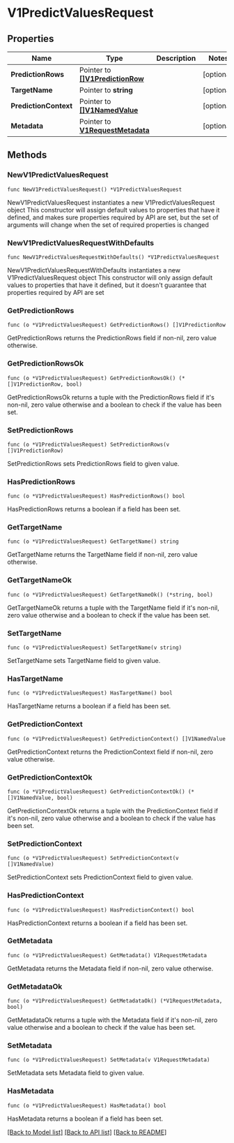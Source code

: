 # V1PredictValuesRequest

## Properties

Name | Type | Description | Notes
------------ | ------------- | ------------- | -------------
**PredictionRows** | Pointer to [**[]V1PredictionRow**](V1PredictionRow.md) |  | [optional] 
**TargetName** | Pointer to **string** |  | [optional] 
**PredictionContext** | Pointer to [**[]V1NamedValue**](V1NamedValue.md) |  | [optional] 
**Metadata** | Pointer to [**V1RequestMetadata**](V1RequestMetadata.md) |  | [optional] 

## Methods

### NewV1PredictValuesRequest

`func NewV1PredictValuesRequest() *V1PredictValuesRequest`

NewV1PredictValuesRequest instantiates a new V1PredictValuesRequest object
This constructor will assign default values to properties that have it defined,
and makes sure properties required by API are set, but the set of arguments
will change when the set of required properties is changed

### NewV1PredictValuesRequestWithDefaults

`func NewV1PredictValuesRequestWithDefaults() *V1PredictValuesRequest`

NewV1PredictValuesRequestWithDefaults instantiates a new V1PredictValuesRequest object
This constructor will only assign default values to properties that have it defined,
but it doesn't guarantee that properties required by API are set

### GetPredictionRows

`func (o *V1PredictValuesRequest) GetPredictionRows() []V1PredictionRow`

GetPredictionRows returns the PredictionRows field if non-nil, zero value otherwise.

### GetPredictionRowsOk

`func (o *V1PredictValuesRequest) GetPredictionRowsOk() (*[]V1PredictionRow, bool)`

GetPredictionRowsOk returns a tuple with the PredictionRows field if it's non-nil, zero value otherwise
and a boolean to check if the value has been set.

### SetPredictionRows

`func (o *V1PredictValuesRequest) SetPredictionRows(v []V1PredictionRow)`

SetPredictionRows sets PredictionRows field to given value.

### HasPredictionRows

`func (o *V1PredictValuesRequest) HasPredictionRows() bool`

HasPredictionRows returns a boolean if a field has been set.

### GetTargetName

`func (o *V1PredictValuesRequest) GetTargetName() string`

GetTargetName returns the TargetName field if non-nil, zero value otherwise.

### GetTargetNameOk

`func (o *V1PredictValuesRequest) GetTargetNameOk() (*string, bool)`

GetTargetNameOk returns a tuple with the TargetName field if it's non-nil, zero value otherwise
and a boolean to check if the value has been set.

### SetTargetName

`func (o *V1PredictValuesRequest) SetTargetName(v string)`

SetTargetName sets TargetName field to given value.

### HasTargetName

`func (o *V1PredictValuesRequest) HasTargetName() bool`

HasTargetName returns a boolean if a field has been set.

### GetPredictionContext

`func (o *V1PredictValuesRequest) GetPredictionContext() []V1NamedValue`

GetPredictionContext returns the PredictionContext field if non-nil, zero value otherwise.

### GetPredictionContextOk

`func (o *V1PredictValuesRequest) GetPredictionContextOk() (*[]V1NamedValue, bool)`

GetPredictionContextOk returns a tuple with the PredictionContext field if it's non-nil, zero value otherwise
and a boolean to check if the value has been set.

### SetPredictionContext

`func (o *V1PredictValuesRequest) SetPredictionContext(v []V1NamedValue)`

SetPredictionContext sets PredictionContext field to given value.

### HasPredictionContext

`func (o *V1PredictValuesRequest) HasPredictionContext() bool`

HasPredictionContext returns a boolean if a field has been set.

### GetMetadata

`func (o *V1PredictValuesRequest) GetMetadata() V1RequestMetadata`

GetMetadata returns the Metadata field if non-nil, zero value otherwise.

### GetMetadataOk

`func (o *V1PredictValuesRequest) GetMetadataOk() (*V1RequestMetadata, bool)`

GetMetadataOk returns a tuple with the Metadata field if it's non-nil, zero value otherwise
and a boolean to check if the value has been set.

### SetMetadata

`func (o *V1PredictValuesRequest) SetMetadata(v V1RequestMetadata)`

SetMetadata sets Metadata field to given value.

### HasMetadata

`func (o *V1PredictValuesRequest) HasMetadata() bool`

HasMetadata returns a boolean if a field has been set.


[[Back to Model list]](../README.md#documentation-for-models) [[Back to API list]](../README.md#documentation-for-api-endpoints) [[Back to README]](../README.md)


